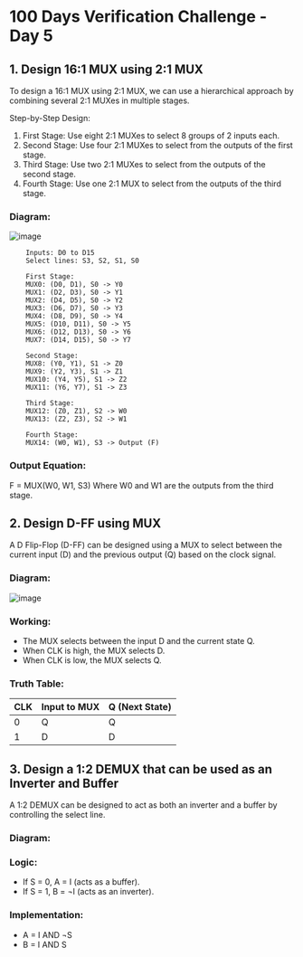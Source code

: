 # 100 Days Verification Challenge - Day 5

## 1. Design 16:1 MUX using 2:1 MUX

To design a 16:1 MUX using 2:1 MUX, we can use a hierarchical approach by combining several 2:1 MUXes in multiple stages.

Step-by-Step Design:

1. First Stage: Use eight 2:1 MUXes to select 8 groups of 2 inputs each.
2. Second Stage: Use four 2:1 MUXes to select from the outputs of the first stage.
3. Third Stage: Use two 2:1 MUXes to select from the outputs of the second stage.
4. Fourth Stage: Use one 2:1 MUX to select from the outputs of the third stage.

### Diagram:

![image](https://github.com/harshitabhambhani/100-days-verification-challenge/assets/109619297/ef3a1364-30e6-4746-9a04-3a1986b5de15)


```
    Inputs: D0 to D15
    Select lines: S3, S2, S1, S0

    First Stage:
    MUX0: (D0, D1), S0 -> Y0
    MUX1: (D2, D3), S0 -> Y1
    MUX2: (D4, D5), S0 -> Y2
    MUX3: (D6, D7), S0 -> Y3
    MUX4: (D8, D9), S0 -> Y4
    MUX5: (D10, D11), S0 -> Y5
    MUX6: (D12, D13), S0 -> Y6
    MUX7: (D14, D15), S0 -> Y7

    Second Stage:
    MUX8: (Y0, Y1), S1 -> Z0
    MUX9: (Y2, Y3), S1 -> Z1
    MUX10: (Y4, Y5), S1 -> Z2
    MUX11: (Y6, Y7), S1 -> Z3

    Third Stage:
    MUX12: (Z0, Z1), S2 -> W0
    MUX13: (Z2, Z3), S2 -> W1

    Fourth Stage:
    MUX14: (W0, W1), S3 -> Output (F)
```

### Output Equation:
F = MUX(W0, W1, S3)
Where W0 and W1 are the outputs from the third stage.

## 2. Design D-FF using MUX

A D Flip-Flop (D-FF) can be designed using a MUX to select between the current input (D) and the previous output (Q) based on the clock signal.

### Diagram:

![image](https://github.com/harshitabhambhani/100-days-verification-challenge/assets/109619297/a0736ed9-e92c-4d30-95e7-141c1785ba3d)

### Working:

- The MUX selects between the input D and the current state Q.
- When CLK is high, the MUX selects D.
- When CLK is low, the MUX selects Q.

### Truth Table:

| CLK | Input to MUX | Q (Next State) |
|-----|--------------|----------------|
|  0  |      Q       |        Q       |
|  1  |      D       |        D       |

## 3. Design a 1:2 DEMUX that can be used as an Inverter and Buffer

A 1:2 DEMUX can be designed to act as both an inverter and a buffer by controlling the select line.

### Diagram:



### Logic:

- If S = 0, A = I (acts as a buffer).
- If S = 1, B = ¬I (acts as an inverter).

### Implementation:

- A = I AND ¬S
- B = I AND S


